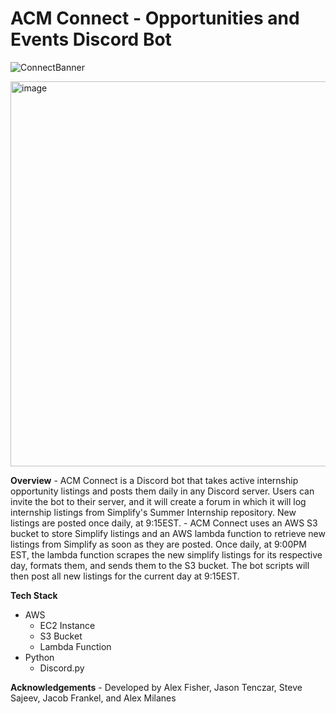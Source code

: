 # ACM Connect - Opportunities and Events Discord Bot
![ConnectBanner](https://github.com/user-attachments/assets/9f99f591-6c65-4666-8b93-4c2f55da2d1e)

<img width="616" alt="image" src="https://github.com/user-attachments/assets/7751b58e-99bd-4e2c-a9e6-80c93e2f2192">

**Overview**
    - ACM Connect is a Discord bot that takes active internship opportunity listings and posts them daily in any Discord server. Users can invite the bot to their server, and it will create a forum in which it will log internship listings from Simplify's Summer Internship repository. New listings are posted once daily, at 9:15EST. 
    - ACM Connect uses an AWS S3 bucket to store Simplify listings and an AWS lambda function to retrieve new listings from Simplify as soon as they are posted. Once daily, at 9:00PM EST, the lambda function scrapes the new simplify listings for its respective day, formats them, and sends them to the S3 bucket. The bot scripts will then post all new listings for the current day at 9:15EST.
 
**Tech Stack**
  - AWS
    - EC2 Instance
    - S3 Bucket
    - Lambda Function
  - Python
    - Discord.py

**Acknowledgements**
    - Developed by Alex Fisher, Jason Tenczar, Steve Sajeev, Jacob Frankel, and Alex Milanes
